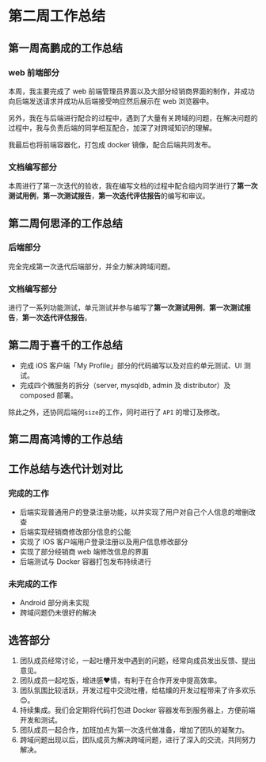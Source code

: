 # 第二周工作总结

## 第一周高鹏成的工作总结

### web 前端部分

本周，我主要完成了 web 前端管理员界面以及大部分经销商界面的制作，并成功向后端发送请求并成功从后端接受响应然后展示在 web 浏览器中。

另外，我在与后端进行配合的过程中，遇到了大量有关跨域的问题，在解决问题的过程中，我与负责后端的同学相互配合，加深了对跨域知识的理解。

我最后也将前端容器化，打包成 docker 镜像，配合后端共同发布。

### 文档编写部分

本周进行了第一次迭代的验收，我在编写文档的过程中配合组内同学进行了**第一次测试用例**，**第一次测试报告**，**第一次迭代评估报告**的编写和审议。

## 第二周何思泽的工作总结

### 后端部分

完全完成第一次迭代后端部分，并全力解决跨域问题。

### 文档编写部分

进行了一系列功能测试，单元测试并参与编写了**第一次测试用例**，**第一次测试报告**，**第一次迭代评估报告**。

## 第二周于喜千的工作总结

* 完成 iOS 客户端「My Profile」部分的代码编写以及对应的单元测试、UI 测试。
* 完成四个微服务的拆分（server, mysqldb, admin 及 distributor）及 composed 部署。

除此之外，还协同后端何`size`的工作，同时进行了 `API` 的增订及修改。


## 第二周高鸿博的工作总结




## 工作总结与迭代计划对比

### 完成的工作

 * 后端实现普通用户的登录注册功能，以并实现了用户对自己个人信息的增删改查
 * 后端实现经销商修改部分信息的公能
 * 实现了 IOS 客户端用户登录注册以及用户信息修改部分
 * 实现了部分经销商 web 端修改信息的界面
 * 后端测试与 Docker 容器打包发布持续进行

### 未完成的工作

 * Android 部分尚未实现
 * 跨域问题仍未很好的解决

## 选答部分

1. 团队成员经常讨论，一起吐槽开发中遇到的问题，经常向成员发出反馈、提出意见。
2. 团队成员一起吃饭，增进感❤情，有利于在合作开发中提高效率。
3. 团队氛围比较活跃，开发过程中交流吐槽，给枯燥的开发过程带来了许多欢乐😊。
4. 持续集成。我们会定期将代码打包进 Docker 容器发布到服务器上，方便前端开发和测试。
5. 团队成员一起合作，加班加点为第一次迭代做准备，增加了团队的凝聚力。
6. 跨域问题出现以后，团队成员为解决跨域问题，进行了深入的交流，共同努力解决。